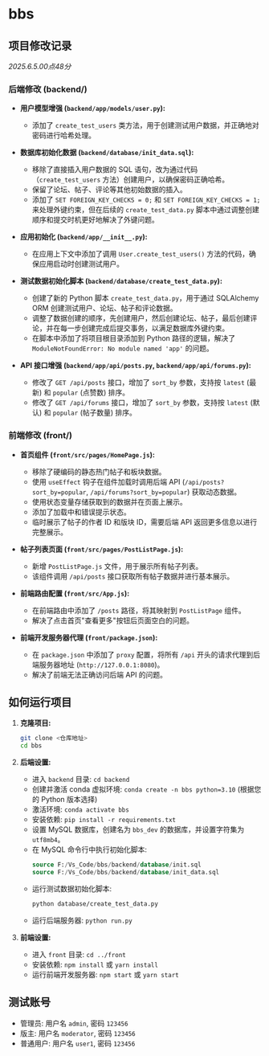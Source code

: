 # bbs

## 项目修改记录
*2025.6.5.00点48分*
### 后端修改 (backend/)

- **用户模型增强 (`backend/app/models/user.py`):**
  - 添加了 `create_test_users` 类方法，用于创建测试用户数据，并正确地对密码进行哈希处理。

- **数据库初始化数据 (`backend/database/init_data.sql`):**
  - 移除了直接插入用户数据的 SQL 语句，改为通过代码（`create_test_users` 方法）创建用户，以确保密码正确哈希。
  - 保留了论坛、帖子、评论等其他初始数据的插入。
  - 添加了 `SET FOREIGN_KEY_CHECKS = 0;` 和 `SET FOREIGN_KEY_CHECKS = 1;` 来处理外键约束，但在后续的 `create_test_data.py` 脚本中通过调整创建顺序和提交时机更好地解决了外键问题。

- **应用初始化 (`backend/app/__init__.py`):**
  - 在应用上下文中添加了调用 `User.create_test_users()` 方法的代码，确保应用启动时创建测试用户。

- **测试数据初始化脚本 (`backend/database/create_test_data.py`):**
  - 创建了新的 Python 脚本 `create_test_data.py`，用于通过 SQLAlchemy ORM 创建测试用户、论坛、帖子和评论数据。
  - 调整了数据创建的顺序，先创建用户，然后创建论坛、帖子，最后创建评论，并在每一步创建完成后提交事务，以满足数据库外键约束。
  - 在脚本中添加了将项目根目录添加到 Python 路径的逻辑，解决了 `ModuleNotFoundError: No module named 'app'` 的问题。

- **API 接口增强 (`backend/app/api/posts.py`, `backend/app/api/forums.py`):**
  - 修改了 `GET /api/posts` 接口，增加了 `sort_by` 参数，支持按 `latest` (最新) 和 `popular` (点赞数) 排序。
  - 修改了 `GET /api/forums` 接口，增加了 `sort_by` 参数，支持按 `latest` (默认) 和 `popular` (帖子数量) 排序。

### 前端修改 (front/)

- **首页组件 (`front/src/pages/HomePage.js`):**
  - 移除了硬编码的静态热门帖子和板块数据。
  - 使用 `useEffect` 钩子在组件加载时调用后端 API (`/api/posts?sort_by=popular`, `/api/forums?sort_by=popular`) 获取动态数据。
  - 使用状态变量存储获取到的数据并在页面上展示。
  - 添加了加载中和错误提示状态。
  - 临时展示了帖子的作者 ID 和版块 ID，需要后端 API 返回更多信息以进行完整展示。

- **帖子列表页面 (`front/src/pages/PostListPage.js`):**
  - 新增 `PostListPage.js` 文件，用于展示所有帖子列表。
  - 该组件调用 `/api/posts` 接口获取所有帖子数据并进行基本展示。

- **前端路由配置 (`front/src/App.js`):**
  - 在前端路由中添加了 `/posts` 路径，将其映射到 `PostListPage` 组件。
  - 解决了点击首页"查看更多"按钮后页面空白的问题。

- **前端开发服务器代理 (`front/package.json`):**
  - 在 `package.json` 中添加了 `proxy` 配置，将所有 `/api` 开头的请求代理到后端服务器地址 (`http://127.0.0.1:8080`)。
  - 解决了前端无法正确访问后端 API 的问题。

## 如何运行项目

1.  **克隆项目:**
    ```bash
    git clone <仓库地址>
    cd bbs
    ```

2.  **后端设置:**
    - 进入 `backend` 目录: `cd backend`
    - 创建并激活 conda 虚拟环境: `conda create -n bbs python=3.10` (根据您的 Python 版本选择)
    - 激活环境: `conda activate bbs`
    - 安装依赖: `pip install -r requirements.txt`
    - 设置 MySQL 数据库，创建名为 `bbs_dev` 的数据库，并设置字符集为 `utf8mb4`。
    - 在 MySQL 命令行中执行初始化脚本:
      ```sql
      source F:/Vs_Code/bbs/backend/database/init.sql
      source F:/Vs_Code/bbs/backend/database/init_data.sql
      ```
    - 运行测试数据初始化脚本:
      ```bash
      python database/create_test_data.py
      ```
    - 运行后端服务器: `python run.py`

3.  **前端设置:**
    - 进入 `front` 目录: `cd ../front`
    - 安装依赖: `npm install` 或 `yarn install`
    - 运行前端开发服务器: `npm start` 或 `yarn start`


## 测试账号

- 管理员: 用户名 `admin`, 密码 `123456`
- 版主: 用户名 `moderator`, 密码 `123456`
- 普通用户: 用户名 `user1`, 密码 `123456`
